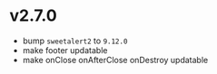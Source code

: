 ﻿# v2.7.0

- bump `sweetalert2` to `9.12.0`
- make footer updatable
- make onClose onAfterClose onDestroy updatable
